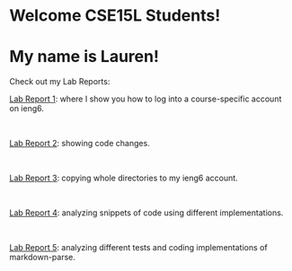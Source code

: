# Welcome CSE15L Students! 
# My name is Lauren!

Check out my Lab Reports:

[Lab Report 1](LabReport1.md): where I show you how to log into a course-specific account on ieng6.

<br />

[Lab Report 2](LabReport2.md): showing code changes.

<br />

[Lab Report 3](lab-report-3-week-6.md): copying whole directories to my ieng6 account.

<br />

[Lab Report 4](lab-report-4-week-8.md): analyzing snippets of code using different implementations.

<br />

[Lab Report 5](lab-report-5-week-10.md): analyzing different tests and coding implementations of markdown-parse.